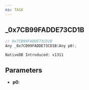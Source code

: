 ```yaml
---
ns: TASK
---
```

## _0x7CB99FADDE73CD1B

```c
// 0x7CB99FADDE73CD1B
Any _0x7CB99FADDE73CD1B(Any p0);
```

```
NativeDB Introduced: v1311
```

## Parameters
* **p0**:
